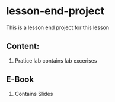 # lesson-end-project
This is a lesson end project for this lesson

## Content:

1. Pratice lab contains lab excerises

## E-Book

1. Contains Slides
